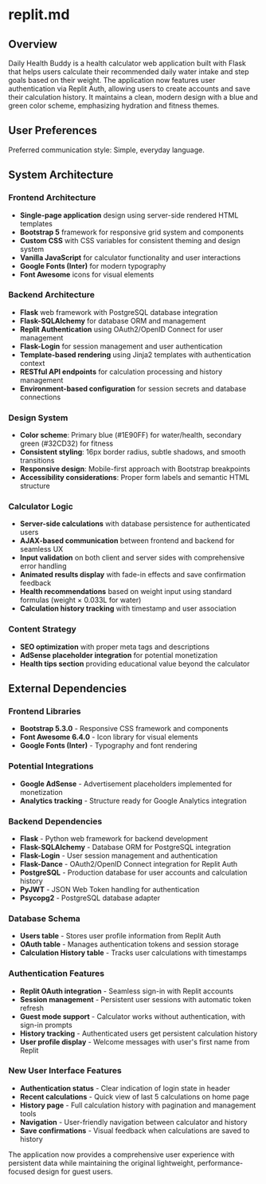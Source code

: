 # replit.md

## Overview

Daily Health Buddy is a health calculator web application built with Flask that helps users calculate their recommended daily water intake and step goals based on their weight. The application now features user authentication via Replit Auth, allowing users to create accounts and save their calculation history. It maintains a clean, modern design with a blue and green color scheme, emphasizing hydration and fitness themes.

## User Preferences

Preferred communication style: Simple, everyday language.

## System Architecture

### Frontend Architecture
- **Single-page application** design using server-side rendered HTML templates
- **Bootstrap 5** framework for responsive grid system and components
- **Custom CSS** with CSS variables for consistent theming and design system
- **Vanilla JavaScript** for calculator functionality and user interactions
- **Google Fonts (Inter)** for modern typography
- **Font Awesome** icons for visual elements

### Backend Architecture
- **Flask** web framework with PostgreSQL database integration
- **Flask-SQLAlchemy** for database ORM and management
- **Replit Authentication** using OAuth2/OpenID Connect for user management
- **Flask-Login** for session management and user authentication
- **Template-based rendering** using Jinja2 templates with authentication context
- **RESTful API endpoints** for calculation processing and history management
- **Environment-based configuration** for session secrets and database connections

### Design System
- **Color scheme**: Primary blue (#1E90FF) for water/health, secondary green (#32CD32) for fitness
- **Consistent styling**: 16px border radius, subtle shadows, and smooth transitions
- **Responsive design**: Mobile-first approach with Bootstrap breakpoints
- **Accessibility considerations**: Proper form labels and semantic HTML structure

### Calculator Logic
- **Server-side calculations** with database persistence for authenticated users
- **AJAX-based communication** between frontend and backend for seamless UX
- **Input validation** on both client and server sides with comprehensive error handling
- **Animated results display** with fade-in effects and save confirmation feedback
- **Health recommendations** based on weight input using standard formulas (weight × 0.033L for water)
- **Calculation history tracking** with timestamp and user association

### Content Strategy
- **SEO optimization** with proper meta tags and descriptions
- **AdSense placeholder integration** for potential monetization
- **Health tips section** providing educational value beyond the calculator

## External Dependencies

### Frontend Libraries
- **Bootstrap 5.3.0** - Responsive CSS framework and components
- **Font Awesome 6.4.0** - Icon library for visual elements
- **Google Fonts (Inter)** - Typography and font rendering

### Potential Integrations
- **Google AdSense** - Advertisement placeholders implemented for monetization
- **Analytics tracking** - Structure ready for Google Analytics integration

### Backend Dependencies
- **Flask** - Python web framework for backend development  
- **Flask-SQLAlchemy** - Database ORM for PostgreSQL integration
- **Flask-Login** - User session management and authentication
- **Flask-Dance** - OAuth2/OpenID Connect integration for Replit Auth
- **PostgreSQL** - Production database for user accounts and calculation history
- **PyJWT** - JSON Web Token handling for authentication
- **Psycopg2** - PostgreSQL database adapter

### Database Schema
- **Users table** - Stores user profile information from Replit Auth
- **OAuth table** - Manages authentication tokens and session storage  
- **Calculation History table** - Tracks user calculations with timestamps

### Authentication Features
- **Replit OAuth integration** - Seamless sign-in with Replit accounts
- **Session management** - Persistent user sessions with automatic token refresh
- **Guest mode support** - Calculator works without authentication, with sign-in prompts
- **History tracking** - Authenticated users get persistent calculation history
- **User profile display** - Welcome messages with user's first name from Replit

### New User Interface Features
- **Authentication status** - Clear indication of login state in header
- **Recent calculations** - Quick view of last 5 calculations on home page
- **History page** - Full calculation history with pagination and management tools
- **Navigation** - User-friendly navigation between calculator and history
- **Save confirmations** - Visual feedback when calculations are saved to history

The application now provides a comprehensive user experience with persistent data while maintaining the original lightweight, performance-focused design for guest users.